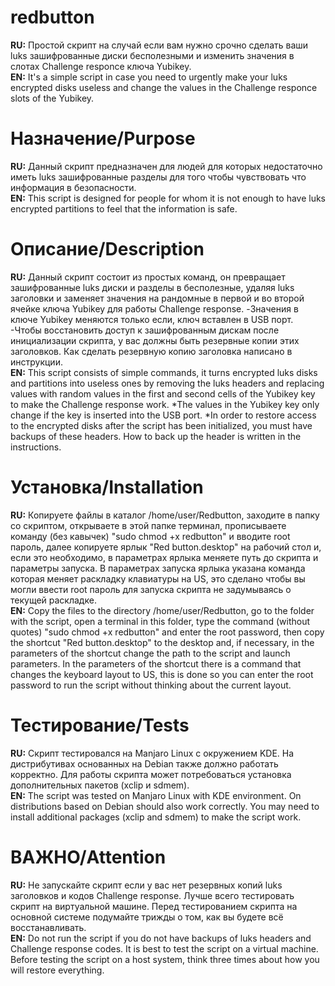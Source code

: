 # redbutton
<b>RU:</b> Простой скрипт на случай если вам нужно срочно сделать ваши luks зашифрованные диски бесполезными и изменить значения в слотах Challenge responce ключа Yubikey.
<br><b>EN:</b> It's a simple script in case you need to urgently make your luks encrypted disks useless and change the values in the Challenge responce slots of the Yubikey.</br>

# Назначение/Purpose
<b>RU:</b> Данный скрипт предназначен для людей для которых недостаточно иметь luks зашифрованные разделы для того чтобы чувствовать что информация в безопасности. 
<br><b>EN:</b> This script is designed for people for whom it is not enough to have luks encrypted partitions to feel that the information is safe.</br>

# Описание/Description
<b>RU:</b> Данный скрипт состоит из простых команд, он превращает зашифрованные luks диски и разделы в бесполезные, удаляя luks заголовки и заменяет значения на рандомные в первой и во второй ячейке ключа Yubikey для работы Challenge response.
-Значения в ключе Yubikey меняются только если, ключ вставлен в USB порт.
-Чтобы восстановить доступ к зашифрованным дискам после инициализации скрипта, у вас должны быть резервные копии этих заголовков. Как сделать резервную копию заголовка написано в инструкции.
<br><b>EN:</b> This script consists of simple commands, it turns encrypted luks disks and partitions into useless ones by removing the luks headers and replacing values with random values in the first and second cells of the Yubikey key to make the Challenge response work.
*The values in the Yubikey key only change if the key is inserted into the USB port.
*In order to restore access to the encrypted disks after the script has been initialized, you must have backups of these headers. How to back up the header is written in the instructions.</br>

# Установка/Installation
<b>RU:</b> Копируете файлы в каталог /home/user/Redbutton, заходите в папку со скриптом, открываете в этой папке терминал, прописываете команду (без кавычек) "sudo chmod +x redbutton" и вводите root пароль, далее копируете ярлык "Red button.desktop" на рабочий стол и, если это необходимо, в параметрах ярлыка меняете путь до скрипта и параметры запуска.
В параметрах запуска ярлыка указана команда которая меняет раскладку клавиатуры на US, это сделано чтобы вы могли ввести root пароль для запуска скрипта не задумываясь о текущей раскладке.
<br><b>EN:</b> Copy the files to the directory /home/user/Redbutton, go to the folder with the script, open a terminal in this folder, type the command (without quotes) "sudo chmod +x redbutton" and enter the root password, then copy the shortcut "Red button.desktop" to the desktop and, if necessary, in the parameters of the shortcut change the path to the script and launch parameters.
In the parameters of the shortcut there is a command that changes the keyboard layout to US, this is done so you can enter the root password to run the script without thinking about the current layout.</br>

# Тестирование/Tests
<b>RU:</b> Скрипт тестировался на Manjaro Linux с окружением KDE. На дистрибутивах основанных на Debian также должно работать корректно.
Для работы скрипта может потребоваться установка дополнительных пакетов (xclip и sdmem).
<br><b>EN:</b> The script was tested on Manjaro Linux with KDE environment. On distributions based on Debian should also work correctly.
You may need to install additional packages (xclip and sdmem) to make the script work.</br>

# ВАЖНО/Attention
<b>RU:</b> Не запускайте скрипт если у вас нет резервных копий luks заголовков и кодов Challenge response. Лучше всего тестировать скрипт на виртуальной машине. Перед тестированием скрипта на основной системе подумайте трижды о том, как вы будете всё восстанавливать.
<br><b>EN:</b> Do not run the script if you do not have backups of luks headers and Challenge response codes. It is best to test the script on a virtual machine. Before testing the script on a host system, think three times about how you will restore everything.</br>

